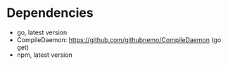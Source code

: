 # Dependencies
- go, latest version
- CompileDaemon: https://github.com/githubnemo/CompileDaemon (go get)
- npm, latest version
